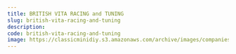 ```yaml
---
title: BRITISH VITA RACING and TUNING
slug: british-vita-racing-and-tuning
description:
code: british-vita-racing-and-tuning
image: https://classicminidiy.s3.amazonaws.com/archive/images/companies/wp96425ea8_06.png
---
```


<!-- Content of the page -->

##

    